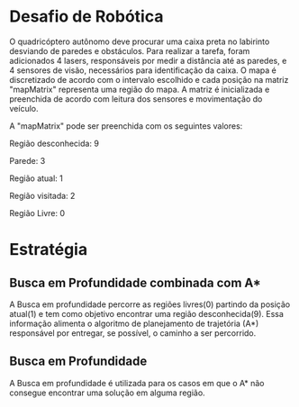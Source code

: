 Desafio de Robótica
===================

O quadricóptero autônomo deve procurar uma caixa preta no labirinto desviando de paredes e obstáculos. Para realizar a tarefa, foram adicionados 4 lasers, responsáveis por medir a distância até as paredes, e 4 sensores de visão, necessários para identificação da caixa. O mapa é discretizado de acordo com o intervalo escolhido e cada posição na matriz "mapMatrix" representa uma região do mapa. A matriz é inicializada e preenchida de acordo com leitura dos sensores e movimentação do veículo.

A "mapMatrix" pode ser preenchida com os seguintes valores:

Região desconhecida: 9

Parede: 3

Região atual: 1

Região visitada: 2

Região Livre: 0

Estratégia
==========

## Busca em Profundidade combinada com A* ##

A Busca em profundidade percorre as regiões livres(0) partindo da posição atual(1) e tem como objetivo encontrar uma região desconhecida(9). Essa informação alimenta o algoritmo de planejamento de trajetória (A*) responsável por entregar, se possível, o caminho a ser percorrido.

## Busca em Profundidade ##

A Busca em profundidade é utilizada para os casos em que o A* não consegue encontrar uma solução em alguma região.



